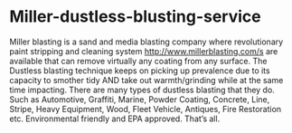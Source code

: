 # Miller-dustless-blusting-service
Miller blasting is a sand and media blasting company where revolutionary paint stripping and cleaning system http://www.millerblasting.com/s  are available that can remove virtually any coating from any surface. The Dustless blasting technique keeps on picking up prevalence due to its capacity to smother tidy AND take out warmth/grinding while at the same time impacting. There are many types of dustless blasting that they do. Such as Automotive, Graffiti, Marine, Powder Coating, Concrete, Line, Stripe, Heavy Equipment, Wood, Fleet Vehicle, Antiques, Fire Restoration etc. Environmental friendly and EPA approved. That’s all. 
